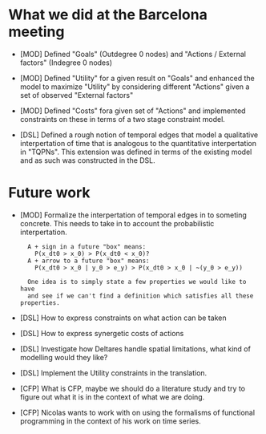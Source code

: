 # What we did at the Barcelona meeting

* [MOD] Defined "Goals" (Outdegree 0 nodes) and "Actions / External factors" (Indegree 0 nodes)

* [MOD] Defined "Utility" for a given result on "Goals" and enhanced the model to 
        maximize "Utility" by considering different "Actions" given a set of observed "External factors"

* [MOD] Defined "Costs" fora given set of "Actions" and implemented constraints on these in terms
        of a two stage constraint model. 

* [DSL] Defined a rough notion of temporal edges that model a qualitative interpertation of time
        that is analogous to the quantitative interpertation in "TQPNs". This extension was defined
        in terms of the existing model and as such was constructed in the DSL.

# Future work

* [MOD] Formalize the interpertation of temporal edges in to someting concrete.
        This needs to take in to account the probabilistic interpertation.

        A + sign in a future "box" means:
          P(x_dt0 > x_0) > P(x_dt0 < x_0)?
        A + arrow to a future "box" means:
          P(x_dt0 > x_0 | y_0 > e_y) > P(x_dt0 > x_0 | ~(y_0 > e_y))

        One idea is to simply state a few properties we would like to have
        and see if we can't find a definition which satisfies all these properties.

* [DSL] How to express constraints on what action can be taken

* [DSL] How to express synergetic costs of actions

* [DSL] Investigate how Deltares handle spatial limitations,
        what kind of modelling would they like?

* [DSL] Implement the Utility constraints in the translation.

* [CFP] What is CFP, maybe we should do a literature study
        and try to figure out what it is in the context
        of what we are doing.

* [CFP] Nicolas wants to work with on using the formalisms
        of functional programming in the context of his work
        on time series.
